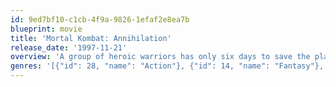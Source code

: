 ```yaml
---
id: 9ed7bf10-c1cb-4f9a-9826-1efaf2e8ea7b
blueprint: movie
title: 'Mortal Kombat: Annihilation'
release_date: '1997-11-21'
overview: 'A group of heroic warriors has only six days to save the planet in "Mortal Kombat Annihilation." To succeed they must survive the most spectacular series of challenges any human, or god, has ever encountered as they battle an evil warlord bent on taking control of Earth. Sequel to the film "Mortal Kombat," and based on the popular video game.'
genres: '[{"id": 28, "name": "Action"}, {"id": 14, "name": "Fantasy"}, {"id": 878, "name": "Science Fiction"}]'
---
```

